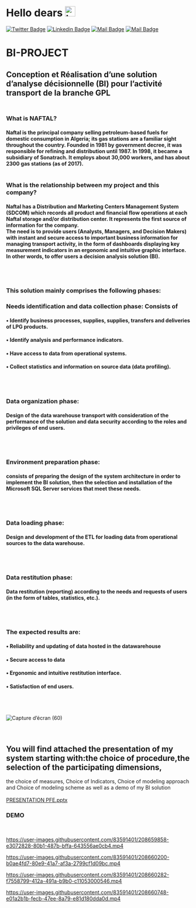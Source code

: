 # Hello dears <img src="https://user-images.githubusercontent.com/1303154/88677602-1635ba80-d120-11ea-84d8-d263ba5fc3c0.gif" width="28px" alt="hi">

[![Twitter Badge](https://img.shields.io/badge/-@Lamia🦋-1ca0f1?style=flat&labelColor=1ca0f1&logo=twitter&logoColor=white&link=https://twitter.com/Ipenywis)](https://twitter.com/Lamia05175012/) [![Linkedin Badge](https://img.shields.io/badge/-Guedoudj_LAMIA-0e76a8?style=flat&labelColor=0e76a8&logo=linkedin&logoColor=white)](https://www.linkedin.com/in/­guedoudj-lamia-1704
) [![Mail Badge](https://img.shields.io/badge/-@lamia.gd_art-e84393?style=flat&labelColor=e84393&logo=instagram&logoColor=white)](https://www.instagram.com/lamia.gd_art/) [![Mail Badge](https://img.shields.io/badge/-Guedoudj_LAMIA-c0392b?style=flat&labelColor=c0392b&logo=gmail&logoColor=white)](mailto:loma.guedoudj@gmail.com)

# BI-PROJECT
## Conception et Réalisation d’une solution d’analyse décisionnelle (BI) pour l’activité transport de la branche GPL <br><br>
### What is NAFTAL? <br>
#### Naftal is the principal company selling petroleum-based fuels for domestic consumption in Algeria; its gas stations are a familiar sight throughout the country. Founded in 1981 by government decree, it was responsible for refining and distribution until 1987. In 1998, it became a subsidiary of Sonatrach. It employs about 30,000 workers, and has about 2300 gas stations (as of 2017). <br> <br>
### What is the relationship between my project and this company?<br>
#### Naftal has a Distribution and Marketing Centers Management System (SDCOM) which records all product and financial flow operations at each Naftal storage and/or distribution center. It represents the first source of information for the company.<br> The need is to provide users (Analysts, Managers, and Decision Makers) with instant and secure access to important business information for managing transport activity, in the form of dashboards displaying key measurement indicators in an ergonomic and intuitive graphic interface. In other words, to offer users a decision analysis solution (BI).
<br> <br> 
### This solution mainly comprises the following phases:

### Needs identification and data collection phase: Consists of
#### • Identify business processes, supplies, supplies, transfers and deliveries of LPG products.
#### • Identify analysis and performance indicators.
#### • Have access to data from operational systems.
#### • Collect statistics and information on source data (data profiling).
<br><br>
### Data organization phase:
#### Design of the data warehouse transport with consideration of the performance of the solution and data security according to the roles and privileges of end users.
<br><br>
### Environment preparation phase: 
#### consists of preparing the design of the system architecture in order to implement the BI solution, then the selection and installation of the Microsoft SQL Server services that meet these needs.
<br><br>
### Data loading phase: 
#### Design and development of the ETL for loading data from operational sources to the data warehouse.
<br><br>
### Data restitution phase: 
#### Data restitution (reporting) according to the needs and requests of users (in the form of tables, statistics, etc.).
<br><br>
### The expected results are:
#### • Reliability and updating of data hosted in the datawarehouse
#### • Secure access to data
#### • Ergonomic and intuitive restitution interface.
#### • Satisfaction of end users.
<br><br><br>
![Capture d’écran (60)](https://user-images.githubusercontent.com/83591401/208656945-ec02781c-03ab-48e4-bb72-6b3404bd385e.png)
<br><br><br>
## You will find attached the presentation of my system starting with:the choice of procedure,the selection of the participating dimensions,
the choice of measures, Choice of Indicators, Choice of modeling approach and Choice of modeling scheme as well as a demo of my BI solution
<br> <br>
[PRESENTATION PFE.pptx](https://github.com/GUEDOUDJ-LAMIA/BI-PROJECT/files/10267840/PRESENTATION.PFE.pptx)
### DEMO
<br>

https://user-images.githubusercontent.com/83591401/208659858-e3072828-80b1-487b-bffa-643556ae0cb4.mp4

https://user-images.githubusercontent.com/83591401/208660200-b0ae4fd7-80e9-41a7-af3a-2799cf1d09bc.mp4

https://user-images.githubusercontent.com/83591401/208660282-f7558799-412a-491a-b9b0-c11053000546.mp4

https://user-images.githubusercontent.com/83591401/208660748-e01a2b1b-fecb-47ee-8a79-e81d180dda0d.mp4



